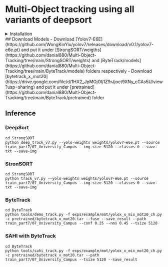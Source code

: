 # Multi-Object tracking using all variants of deepsort
<details>
  <summary>Installation</summary> 
  * Install StrongSORT
```
cd StrongSORT
pip install -r requirements.txt
```
  * Install ByteTrack
```
cd ByteTrack
pip install -r requirements.txt
python3 setup.py develop
```
  * Install SAHI
```
git clone https://github.com/kadirnar/Yolov7-SAHI.git
python3 setup.py install
```
</details>
## Download Models
- Download [Yolov7-E6E](https://github.com/WongKinYiu/yolov7/releases/download/v0.1/yolov7-e6e.pt) and put it under [StrongSORT/weigths](https://github.com/danial880/Multi-Object-Tracking/tree/main/StrongSORT/weights) and [ByteTrack/models](https://github.com/danial880/Multi-Object-Tracking/tree/main/ByteTrack/models) folders respectively
- Download [bytetrack_x_mot20](https://drive.google.com/file/d/1HX2_JpMOjOIj1Z9rJjoet9XNy_cCAs5U/view?usp=sharing) and put it under [pretrained](https://github.com/danial880/Multi-Object-Tracking/tree/main/ByteTrack/pretrained) folder

## Inference
### DeepSort
```
cd StrongSORT
python deep_track_v7.py --yolo-weights weights/yolov7-e6e.pt --source train_part7/07_University_Campus --img-size 5120 --classes 0 --save-txt --save-img
```
### StronSORT
```
cd StrongSORT
python track_v7.py --yolo-weights weights/yolov7-e6e.pt --source train_part7/07_University_Campus --img-size 5120 --classes 0 --save-txt --save-img
```
### ByteTrack
```
cd ByteTrack
python tools/demo_track.py -f exps/example/mot/yolox_x_mix_mot20_ch.py -c pretrained/bytetrack_x_mot20.tar --fuse --save_result --path train_part7/07_University_Campus --conf 0.25 --nms 0.45 --tsize 5120
```
### SAHI with ByteTrack
```
cd ByteTrack
python tools/sahi_track.py -f exps/example/mot/yolox_x_mix_mot20_ch.py -c pretrained/bytetrack_x_mot20.tar --path train_part7/07_University_Campus --tsize 5120 --save_result
```
